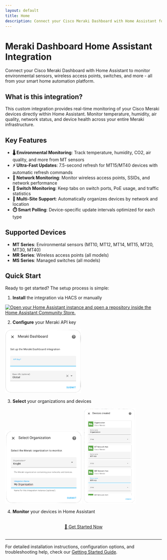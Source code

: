 ```yaml
---
layout: default
title: Home
description: Connect your Cisco Meraki Dashboard with Home Assistant for comprehensive monitoring of environmental sensors and network infrastructure
---
```


# Meraki Dashboard Home Assistant Integration

Connect your Cisco Meraki Dashboard with Home Assistant to monitor environmental sensors, wireless access points, switches, and more - all from your smart home automation platform.

## What is this integration?

This custom integration provides real-time monitoring of your Cisco Meraki devices directly within Home Assistant. Monitor temperature, humidity, air quality, network status, and device health across your entire Meraki infrastructure.

## Key Features

- **🌡️ Environmental Monitoring**: Track temperature, humidity, CO2, air quality, and more from MT sensors
- **⚡ Ultra-Fast Updates**: 7.5-second refresh for MT15/MT40 devices with automatic refresh commands
- **📡 Network Monitoring**: Monitor wireless access points, SSIDs, and network performance
- **🔌 Switch Monitoring**: Keep tabs on switch ports, PoE usage, and traffic statistics
- **🏢 Multi-Site Support**: Automatically organizes devices by network and location
- **⏱️ Smart Polling**: Device-specific update intervals optimized for each type

## Supported Devices

- **MT Series**: Environmental sensors (MT10, MT12, MT14, MT15, MT20, MT30, MT40)
- **MR Series**: Wireless access points (all models)
- **MS Series**: Managed switches (all models)

## Quick Start

Ready to get started? The setup process is simple:

1. **Install** the integration via HACS or manually

[![Open your Home Assistant instance and open a repository inside the Home Assistant Community Store.](https://my.home-assistant.io/badges/hacs_repository.svg)](https://my.home-assistant.io/redirect/hacs_repository/?owner=rknightion&repository=meraki-dashboard-ha&category=integration)

2. **Configure** your Meraki API key

<img src="./images/setup1.png" alt="setup1" style="zoom:30%;" />

3. **Select** your organizations and devices



<img src="./images/setup2.png" alt="setup2" style="zoom:30%;" />

<img src="./images/setup3.png" alt="setup3" style="zoom:30%;" />

4. **Monitor** your devices in Home Assistant



<div class="hero-badges" style="text-align: center; margin: 2rem 0;">
  <a href="getting-started" class="md-button md-button--primary md-button--stretch">
    🚀 Get Started Now
  </a>
</div>

---

<div class="alert alert-info" role="alert">
  <i class="bi bi-question-circle me-2"></i>
  For detailed installation instructions, configuration options, and troubleshooting help, check our <a href="getting-started.md" class="alert-link">Getting Started Guide</a>.
</div>
